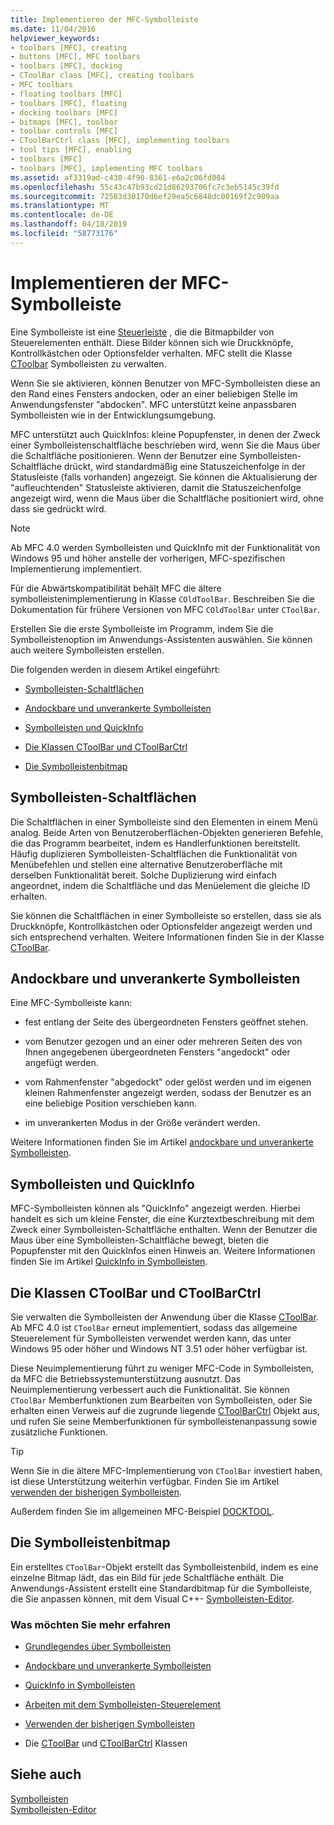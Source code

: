 ```yaml
---
title: Implementieren der MFC-Symbolleiste
ms.date: 11/04/2016
helpviewer_keywords:
- toolbars [MFC], creating
- buttons [MFC], MFC toolbars
- toolbars [MFC], docking
- CToolBar class [MFC], creating toolbars
- MFC toolbars
- floating toolbars [MFC]
- toolbars [MFC], floating
- docking toolbars [MFC]
- bitmaps [MFC], toolbar
- toolbar controls [MFC]
- CToolBarCtrl class [MFC], implementing toolbars
- tool tips [MFC], enabling
- toolbars [MFC]
- toolbars [MFC], implementing MFC toolbars
ms.assetid: af3319ad-c430-4f90-8361-e6a2c06fd084
ms.openlocfilehash: 55c43c47b93cd21d86293706fc7c3eb5145c39fd
ms.sourcegitcommit: 72583d30170d6ef29ea5c6848dc00169f2c909aa
ms.translationtype: MT
ms.contentlocale: de-DE
ms.lasthandoff: 04/18/2019
ms.locfileid: "58773176"
---
```

# <a name="mfc-toolbar-implementation"></a>Implementieren der MFC-Symbolleiste

Eine Symbolleiste ist eine [Steuerleiste](../mfc/control-bars.md) , die die Bitmapbilder von Steuerelementen enthält. Diese Bilder können sich wie Druckknöpfe, Kontrollkästchen oder Optionsfelder verhalten. MFC stellt die Klasse [CToolbar](../mfc/reference/ctoolbar-class.md) Symbolleisten zu verwalten.

Wenn Sie sie aktivieren, können Benutzer von MFC-Symbolleisten diese an den Rand eines Fensters andocken, oder an einer beliebigen Stelle im Anwendungsfenster "abdocken". MFC unterstützt keine anpassbaren Symbolleisten wie in der Entwicklungsumgebung.

MFC unterstützt auch QuickInfos: kleine Popupfenster, in denen der Zweck einer Symbolleistenschaltfläche beschrieben wird, wenn Sie die Maus über die Schaltfläche positionieren. Wenn der Benutzer eine Symbolleisten-Schaltfläche drückt, wird standardmäßig eine Statuszeichenfolge in der Statusleiste (falls vorhanden) angezeigt. Sie können die Aktualisierung der "aufleuchtenden" Statusleiste aktivieren, damit die Statuszeichenfolge angezeigt wird, wenn die Maus über die Schaltfläche positioniert wird, ohne dass sie gedrückt wird.

> [!NOTE]
>  Ab MFC 4.0 werden Symbolleisten und QuickInfo mit der Funktionalität von Windows 95 und höher anstelle der vorherigen, MFC-spezifischen Implementierung implementiert.

Für die Abwärtskompatibilität behält MFC die ältere symbolleistenimplementierung in Klasse `COldToolBar`. Beschreiben Sie die Dokumentation für frühere Versionen von MFC `COldToolBar` unter `CToolBar`.

Erstellen Sie die erste Symbolleiste im Programm, indem Sie die Symbolleistenoption im Anwendungs-Assistenten auswählen. Sie können auch weitere Symbolleisten erstellen.

Die folgenden werden in diesem Artikel eingeführt:

- [Symbolleisten-Schaltflächen](#_core_toolbar_buttons)

- [Andockbare und unverankerte Symbolleisten](#_core_docking_and_floating_toolbars)

- [Symbolleisten und QuickInfo](#_core_toolbars_and_tool_tips)

- [Die Klassen CToolBar und CToolBarCtrl](#_core_the_ctoolbar_and_ctoolbarctrl_classes)

- [Die Symbolleistenbitmap](#_core_the_toolbar_bitmap)

##  <a name="_core_toolbar_buttons"></a> Symbolleisten-Schaltflächen

Die Schaltflächen in einer Symbolleiste sind den Elementen in einem Menü analog. Beide Arten von Benutzeroberflächen-Objekten generieren Befehle, die das Programm bearbeitet, indem es Handlerfunktionen bereitstellt. Häufig duplizieren Symbolleisten-Schaltflächen die Funktionalität von Menübefehlen und stellen eine alternative Benutzeroberfläche mit derselben Funktionalität bereit. Solche Duplizierung wird einfach angeordnet, indem die Schaltfläche und das Menüelement die gleiche ID erhalten.

Sie können die Schaltflächen in einer Symbolleiste so erstellen, dass sie als Druckknöpfe, Kontrollkästchen oder Optionsfelder angezeigt werden und sich entsprechend verhalten. Weitere Informationen finden Sie in der Klasse [CToolBar](../mfc/reference/ctoolbar-class.md).

##  <a name="_core_docking_and_floating_toolbars"></a> Andockbare und unverankerte Symbolleisten

Eine MFC-Symbolleiste kann:

- fest entlang der Seite des übergeordneten Fensters geöffnet stehen.

- vom Benutzer gezogen und an einer oder mehreren Seiten des von Ihnen angegebenen übergeordneten Fensters "angedockt" oder angefügt werden.

- vom Rahmenfenster "abgedockt" oder gelöst werden und im eigenen kleinen Rahmenfenster angezeigt werden, sodass der Benutzer es an eine beliebige Position verschieben kann.

- im unverankerten Modus in der Größe verändert werden.

Weitere Informationen finden Sie im Artikel [andockbare und unverankerte Symbolleisten](../mfc/docking-and-floating-toolbars.md).

##  <a name="_core_toolbars_and_tool_tips"></a> Symbolleisten und QuickInfo

MFC-Symbolleisten können als "QuickInfo" angezeigt werden. Hierbei handelt es sich um kleine Fenster, die eine Kurztextbeschreibung mit dem Zweck einer Symbolleisten-Schaltfläche enthalten. Wenn der Benutzer die Maus über eine Symbolleisten-Schaltfläche bewegt, bieten die Popupfenster mit den QuickInfos einen Hinweis an. Weitere Informationen finden Sie im Artikel [QuickInfo in Symbolleisten](../mfc/toolbar-tool-tips.md).

##  <a name="_core_the_ctoolbar_and_ctoolbarctrl_classes"></a> Die Klassen CToolBar und CToolBarCtrl

Sie verwalten die Symbolleisten der Anwendung über die Klasse [CToolBar](../mfc/reference/ctoolbar-class.md). Ab MFC 4.0 ist `CToolBar` erneut implementiert, sodass das allgemeine Steuerelement für Symbolleisten verwendet werden kann, das unter Windows 95 oder höher und Windows NT 3.51 oder höher verfügbar ist.

Diese Neuimplementierung führt zu weniger MFC-Code in Symbolleisten, da MFC die Betriebssystemunterstützung ausnutzt. Das Neuimplementierung verbessert auch die Funktionalität. Sie können `CToolBar` Memberfunktionen zum Bearbeiten von Symbolleisten, oder Sie erhalten einen Verweis auf die zugrunde liegende [CToolBarCtrl](../mfc/reference/ctoolbarctrl-class.md) Objekt aus, und rufen Sie seine Memberfunktionen für symbolleistenanpassung sowie zusätzliche Funktionen.

> [!TIP]
>  Wenn Sie in die ältere MFC-Implementierung von `CToolBar` investiert haben, ist diese Unterstützung weiterhin verfügbar. Finden Sie im Artikel [verwenden der bisherigen Symbolleisten](../mfc/using-your-old-toolbars.md).

Außerdem finden Sie im allgemeinen MFC-Beispiel [DOCKTOOL](../overview/visual-cpp-samples.md).

##  <a name="_core_the_toolbar_bitmap"></a> Die Symbolleistenbitmap

Ein erstelltes `CToolBar`-Objekt erstellt das Symbolleistenbild, indem es eine einzelne Bitmap lädt, das ein Bild für jede Schaltfläche enthält. Die Anwendungs-Assistent erstellt eine Standardbitmap für die Symbolleiste, die Sie anpassen können, mit dem Visual C++- [Symbolleisten-Editor](../windows/toolbar-editor.md).

### <a name="what-do-you-want-to-know-more-about"></a>Was möchten Sie mehr erfahren

- [Grundlegendes über Symbolleisten](../mfc/toolbar-fundamentals.md)

- [Andockbare und unverankerte Symbolleisten](../mfc/docking-and-floating-toolbars.md)

- [QuickInfo in Symbolleisten](../mfc/toolbar-tool-tips.md)

- [Arbeiten mit dem Symbolleisten-Steuerelement](../mfc/working-with-the-toolbar-control.md)

- [Verwenden der bisherigen Symbolleisten](../mfc/using-your-old-toolbars.md)

- Die [CToolBar](../mfc/reference/ctoolbar-class.md) und [CToolBarCtrl](../mfc/reference/ctoolbarctrl-class.md) Klassen

## <a name="see-also"></a>Siehe auch

[Symbolleisten](../mfc/toolbars.md)<br/>
[Symbolleisten-Editor](../windows/toolbar-editor.md)
